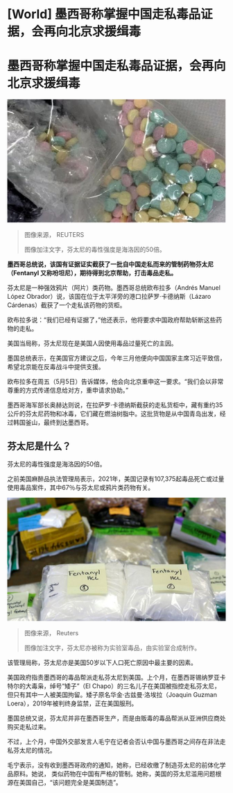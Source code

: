 # [World] 墨西哥称掌握中国走私毒品证据，会再向北京求援缉毒

#  墨西哥称掌握中国走私毒品证据，会再向北京求援缉毒


![芬太尼的毒性强度是海洛因的50倍。](_129627453_whatsubject.jpg)

> 图像来源，  REUTERS
>
> 图像加注文字，芬太尼的毒性强度是海洛因的50倍。

**墨西哥总统说，该国有证据证实截获了一批自中国走私而来的管制药物芬太尼（Fentanyl 又称吩坦尼），期待得到北京帮助，打击毒品走私。**

芬太尼是一种强效鸦片（阿片）类药物。墨西哥总统欧布拉多（Andrés Manuel López Obrador）说，该国在位于太平洋旁的港口拉萨罗·卡德纳斯（Lázaro Cárdenas）截获了一个走私该药物的货柜。

欧布拉多说：“我们已经有证据了，”他还表示，他将要求中国政府帮助斩断这些药物的走私。

美国当局称，芬太尼现在是美国人因使用毒品过量死亡的主因。

墨国总统表示，在美国官方建议之后，今年三月他便向中国国家主席习近平致信，希望北京能在反毒战斗中提供支援。

欧布拉多在周五（5月5日）告诉媒体，他会向北京重申这一要求。“我们会以非常尊重的方式传递信息给对方，重申请求协助。”

墨西哥海军部长奥赫达则说，在拉萨罗·卡德纳斯截获的走私货柜中，藏有重约35公斤的芬太尼药物和冰毒，它们藏在燃油树脂中。这批货物是从中国青岛出发，经过韩国釜山，最终到达墨西哥。

##  芬太尼是什么？

芬太尼的毒性强度是海洛因的50倍。

之前美国麻醉品执法管理局表示，2021年，美国记录有107,375起毒品死亡或过量使用毒品案件，其中67％与芬太尼或鸦片类药物有关。

![Plastic bags of Fentanyl displayed at the US Customs and Border Protection area at the International Mail Facility at O'Hare International Airport in Chicago, Illinois, November 29, 2017](_106257382_053299474.jpg)

> 图像来源，  Reuters
>
> 图像加注文字，芬太尼亦被称为实验室毒品，由实验室合成制作。

该管理局称，芬太尼亦是美国50岁以下人口死亡原因中最主要的因素。

美国政府指责墨西哥的毒品帮派走私芬太尼到美国。上个月，在墨西哥锡纳罗亚卡特尔的大毒枭，绰号“矮子”（El Chapo）的三名儿子在美国被指控走私芬太尼，但只有其中一人被美国拘留。矮子原名华金·古兹曼·洛埃拉（Joaquin Guzman Loera），2019年被判终身监禁，正在美国服刑。

墨国总统又说，芬太尼并非在墨西哥生产，而是由贩毒的毒品帮派从亚洲供应商处购买走私过来。

不过，上个月，中国外交部发言人毛宁在记者会否认中国与墨西哥之间存在非法走私芬太尼的情况。

毛宁表示，没有收到墨西哥政府的通知，她称，已经收缴了制造芬太尼的前体化学品原料。她说， 类似药物在中国有严格的管制。她称，美国的芬太尼滥用问题根源在美国自己，“该问题完全是美国制造”。


